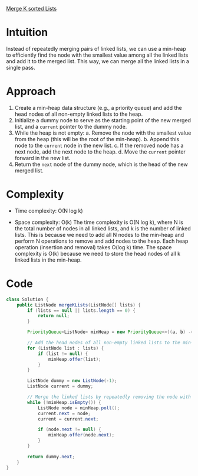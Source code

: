 [Merge K sorted Lists](https://leetcode.com/problems/merge-k-sorted-lists/description/)

# Intuition
Instead of repeatedly merging pairs of linked lists, we can use a min-heap to efficiently find the node with the smallest value among all the linked lists and add it to the merged list. This way, we can merge all the linked lists in a single pass.

# Approach
1. Create a min-heap data structure (e.g., a priority queue) and add the head nodes of all non-empty linked lists to the heap.
2. Initialize a dummy node to serve as the starting point of the new merged list, and a `current` pointer to the dummy node.
3. While the heap is not empty:
   a. Remove the node with the smallest value from the heap (this will be the root of the min-heap).
   b. Append this node to the `current` node in the new list.
   c. If the removed node has a next node, add the next node to the heap.
   d. Move the `current` pointer forward in the new list.
4. Return the `next` node of the dummy node, which is the head of the new merged list.

# Complexity
- Time complexity: O(N log k)
* Space complexity: O(k)
The time complexity is O(N log k), where N is the total number of nodes in all linked lists, and k is the number of linked lists. This is because we need to add all N nodes to the min-heap and perform N operations to remove and add nodes to the heap. Each heap operation (insertion and removal) takes O(log k) time. The space complexity is O(k) because we need to store the head nodes of all k linked lists in the min-heap.

# Code
```java
class Solution {
    public ListNode mergeKLists(ListNode[] lists) {
        if (lists == null || lists.length == 0) {
            return null;
        }

        PriorityQueue<ListNode> minHeap = new PriorityQueue<>((a, b) -> a.val - b.val);

        // Add the head nodes of all non-empty linked lists to the min-heap
        for (ListNode list : lists) {
            if (list != null) {
                minHeap.offer(list);
            }
        }

        ListNode dummy = new ListNode(-1);
        ListNode current = dummy;

        // Merge the linked lists by repeatedly removing the node with the smallest value
        while (!minHeap.isEmpty()) {
            ListNode node = minHeap.poll();
            current.next = node;
            current = current.next;

            if (node.next != null) {
                minHeap.offer(node.next);
            }
        }

        return dummy.next;
    }
}
```